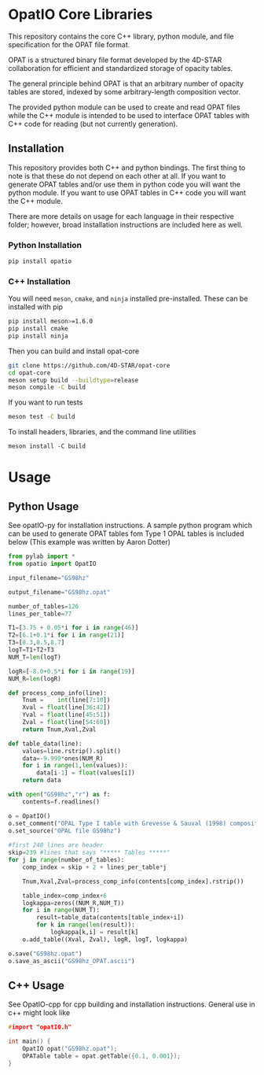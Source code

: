 # OpatIO Core Libraries
This repository contains the core C++ library, python module, and file specification for the OPAT file format. 

OPAT is a structured binary file format developed by the 4D-STAR collaboration for efficient and standardized storage of opacity tables. 

The general principle behind OPAT is that an arbitrary number of opacity tables are stored, indexed by some arbitrary-length composition vector.

The provided python module can be used to create and read OPAT files while the C++ module is intended to be used to interface OPAT tables with C++ code for reading (but not currently generation).

## Installation
This repository provides both C++ and python bindings. The first thing to note is that these do not depend on each other at all. If you want to generate OPAT tables and/or use them in python code you will want the python module. If you want to use OPAT tables in C++ code you will want the C++ module. 

There are more details on usage for each language in their respective folder; however, broad installation instructions are included here as well.

### Python Installation
```bash
pip install opatio
```

### C++ Installation
You will need `meson`, `cmake`, and `ninja` installed pre-installed. These can be installed with pip
```bash
pip install meson>=1.6.0
pip install cmake
pip install ninja
```
Then you can build and install opat-core
```bash
git clone https://github.com/4D-STAR/opat-core
cd opat-core
meson setup build --buildtype=release
meson compile -C build
```
If you want to run tests
```bash
meson test -C build
```
To install headers, libraries, and the command line utilities
```
meson install -C build
```
# Usage

## Python Usage
See opatIO-py for installation instructions. A sample python program which can be used to generate OPAT tables fom Type 1 OPAL tables is included below (This example was written by Aaron Dotter)

```python 
from pylab import *
from opatio import OpatIO

input_filename="GS98hz"

output_filename="GS98hz.opat"

number_of_tables=126
lines_per_table=77

T1=[3.75 + 0.05*i for i in range(46)]
T2=[6.1+0.1*i for i in range(21)]
T3=[8.3,8.5,8.7]
logT=T1+T2+T3
NUM_T=len(logT)

logR=[-8.0+0.5*i for i in range(19)]
NUM_R=len(logR)

def process_comp_info(line):
    Tnum =    int(line[7:10])
    Xval = float(line[36:42])
    Yval = float(line[45:51])
    Zval = float(line[54:60])
    return Tnum,Xval,Zval

def table_data(line):
    values=line.rstrip().split()
    data=-9.999*ones(NUM_R)
    for i in range(1,len(values)):
        data[i-1] = float(values[i])
    return data

with open("GS98hz","r") as f:
    contents=f.readlines()

o = OpatIO()
o.set_comment("OPAL Type I table with Grevesse & Sauval (1998) composition")
o.set_source("OPAL file GS98hz")
    
#first 240 lines are header
skip=239 #lines that says "***** Tables *****"
for j in range(number_of_tables):
    comp_index = skip + 2 + lines_per_table*j

    Tnum,Xval,Zval=process_comp_info(contents[comp_index].rstrip())

    table_index=comp_index+6
    logkappa=zeros((NUM_R,NUM_T))
    for i in range(NUM_T):
        result=table_data(contents[table_index+i])
        for k in range(len(result)):
            logkappa[k,i] = result[k]
    o.add_table((Xval, Zval), logR, logT, logkappa)

o.save("GS98hz.opat")
o.save_as_ascii("GS98hz_OPAT.ascii")
```

## C++ Usage
See OpatIO-cpp for cpp building and installation instructions. General use in c++ might look like

```cpp
#import "opatIO.h"

int main() {
    OpatIO opat("GS98hz.opat");
    OPATable table = opat.getTable({0.1, 0.001});
}
```
